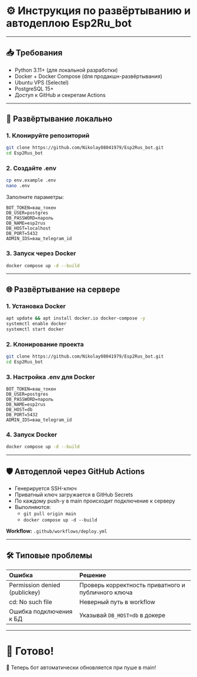 # ⚙️ Инструкция по развёртыванию и автодеплою Esp2Ru_bot

---

## 📥 Требования

- Python 3.11+ (для локальной разработки)
- Docker + Docker Compose (dля продакшн-развёртывания)
- Ubuntu VPS (Selectel)
- PostgreSQL 15+
- Доступ к GitHub и секретам Actions

---

## 🚀 Развёртывание локально

### 1. Клонируйте репозиторий

```bash
git clone https://github.com/Nikolay08041979/Esp2Rus_bot.git
cd Esp2Rus_bot
```

### 2. Создайте .env

```bash
cp env.example .env
nano .env
```
Заполните параметры:

```dotenv
BOT_TOKEN=ваш_токен
DB_USER=postgres
DB_PASSWORD=пароль
DB_NAME=esp2rus
DB_HOST=localhost
DB_PORT=5432
ADMIN_IDS=ваш_telegram_id
```

### 3. Запуск через Docker

```bash
docker compose up -d --build
```

---

## 🌐 Развёртывание на сервере

### 1. Установка Docker

```bash
apt update && apt install docker.io docker-compose -y
systemctl enable docker
systemctl start docker
```

### 2. Клонирование проекта

```bash
git clone https://github.com/Nikolay08041979/Esp2Rus_bot.git
cd Esp2Rus_bot
```

### 3. Настройка .env для Docker

```dotenv
BOT_TOKEN=ваш_токен
DB_USER=postgres
DB_PASSWORD=пароль
DB_NAME=esp2rus
DB_HOST=db
DB_PORT=5432
ADMIN_IDS=ваш_telegram_id
```

### 4. Запуск Docker

```bash
docker compose up -d --build
```

---

## 🛡️ Автодеплой через GitHub Actions

- Генерируется SSH-ключ
- Приватный ключ загружается в GitHub Secrets
- По каждому push-у в main происходит подключение к серверу
- Выполняются:
  - `git pull origin main`
  - `docker compose up -d --build`

**Workflow:** `.github/workflows/deploy.yml`

---

## 🛠️ Типовые проблемы

| Ошибка | Решение |
|:---|:---|
| Permission denied (publickey) | Проверь корректность приватного и публичного ключа |
| cd: No such file | Неверный путь в workflow |
| Ошибка подключения к БД | Указывай `DB_HOST=db` в докере |

---

# 📆 Готово!

🚀 Теперь бот автоматически обновляется при пуше в main!